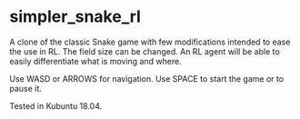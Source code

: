 # simpler_snake_rl
A clone of the classic Snake game with few modifications intended to ease the use in RL. The field size can be changed. An RL agent will be able to easily differentiate what is moving and where.

Use WASD or ARROWS for navigation. Use SPACE to start the game or to pause it.

Tested in Kubuntu 18.04.
